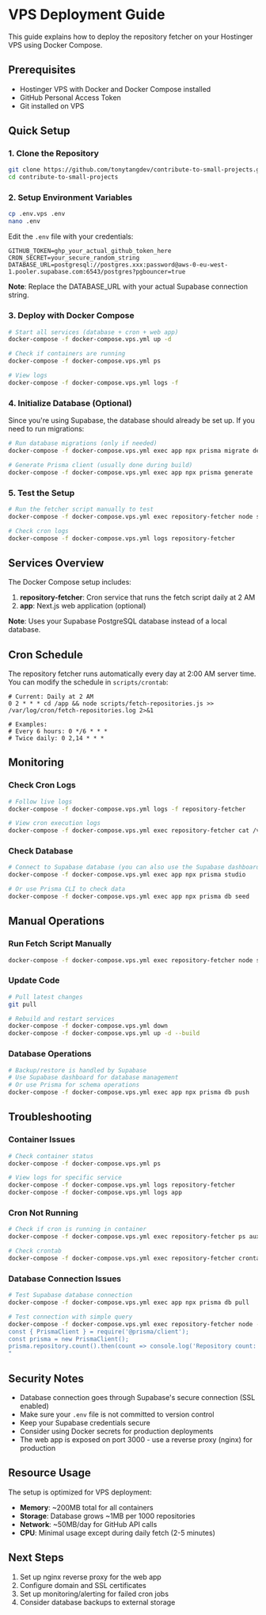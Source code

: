 # VPS Deployment Guide

This guide explains how to deploy the repository fetcher on your Hostinger VPS using Docker Compose.

## Prerequisites

- Hostinger VPS with Docker and Docker Compose installed
- GitHub Personal Access Token
- Git installed on VPS

## Quick Setup

### 1. Clone the Repository

```bash
git clone https://github.com/tonytangdev/contribute-to-small-projects.git
cd contribute-to-small-projects
```

### 2. Setup Environment Variables

```bash
cp .env.vps .env
nano .env
```

Edit the `.env` file with your credentials:
```env
GITHUB_TOKEN=ghp_your_actual_github_token_here
CRON_SECRET=your_secure_random_string
DATABASE_URL=postgresql://postgres.xxx:password@aws-0-eu-west-1.pooler.supabase.com:6543/postgres?pgbouncer=true
```

**Note**: Replace the DATABASE_URL with your actual Supabase connection string.

### 3. Deploy with Docker Compose

```bash
# Start all services (database + cron + web app)
docker-compose -f docker-compose.vps.yml up -d

# Check if containers are running
docker-compose -f docker-compose.vps.yml ps

# View logs
docker-compose -f docker-compose.vps.yml logs -f
```

### 4. Initialize Database (Optional)

Since you're using Supabase, the database should already be set up. If you need to run migrations:

```bash
# Run database migrations (only if needed)
docker-compose -f docker-compose.vps.yml exec app npx prisma migrate deploy

# Generate Prisma client (usually done during build)
docker-compose -f docker-compose.vps.yml exec app npx prisma generate
```

### 5. Test the Setup

```bash
# Run the fetcher script manually to test
docker-compose -f docker-compose.vps.yml exec repository-fetcher node scripts/fetch-repositories.js

# Check cron logs
docker-compose -f docker-compose.vps.yml logs repository-fetcher
```

## Services Overview

The Docker Compose setup includes:

1. **repository-fetcher**: Cron service that runs the fetch script daily at 2 AM
2. **app**: Next.js web application (optional)

**Note**: Uses your Supabase PostgreSQL database instead of a local database.

## Cron Schedule

The repository fetcher runs automatically every day at 2:00 AM server time. You can modify the schedule in `scripts/crontab`:

```cron
# Current: Daily at 2 AM
0 2 * * * cd /app && node scripts/fetch-repositories.js >> /var/log/cron/fetch-repositories.log 2>&1

# Examples:
# Every 6 hours: 0 */6 * * *
# Twice daily: 0 2,14 * * *
```

## Monitoring

### Check Cron Logs
```bash
# Follow live logs
docker-compose -f docker-compose.vps.yml logs -f repository-fetcher

# View cron execution logs
docker-compose -f docker-compose.vps.yml exec repository-fetcher cat /var/log/cron/fetch-repositories.log
```

### Check Database
```bash
# Connect to Supabase database (you can also use the Supabase dashboard)
docker-compose -f docker-compose.vps.yml exec app npx prisma studio

# Or use Prisma CLI to check data
docker-compose -f docker-compose.vps.yml exec app npx prisma db seed
```

## Manual Operations

### Run Fetch Script Manually
```bash
docker-compose -f docker-compose.vps.yml exec repository-fetcher node scripts/fetch-repositories.js
```

### Update Code
```bash
# Pull latest changes
git pull

# Rebuild and restart services
docker-compose -f docker-compose.vps.yml down
docker-compose -f docker-compose.vps.yml up -d --build
```

### Database Operations
```bash
# Backup/restore is handled by Supabase
# Use Supabase dashboard for database management
# Or use Prisma for schema operations
docker-compose -f docker-compose.vps.yml exec app npx prisma db push
```

## Troubleshooting

### Container Issues
```bash
# Check container status
docker-compose -f docker-compose.vps.yml ps

# View logs for specific service
docker-compose -f docker-compose.vps.yml logs repository-fetcher
docker-compose -f docker-compose.vps.yml logs app
```

### Cron Not Running
```bash
# Check if cron is running in container
docker-compose -f docker-compose.vps.yml exec repository-fetcher ps aux | grep cron

# Check crontab
docker-compose -f docker-compose.vps.yml exec repository-fetcher crontab -l
```

### Database Connection Issues
```bash
# Test Supabase database connection
docker-compose -f docker-compose.vps.yml exec app npx prisma db pull

# Test connection with simple query
docker-compose -f docker-compose.vps.yml exec repository-fetcher node -e "
const { PrismaClient } = require('@prisma/client');
const prisma = new PrismaClient();
prisma.repository.count().then(count => console.log('Repository count:', count)).finally(() => prisma.\$disconnect());
"
```

## Security Notes

- Database connection goes through Supabase's secure connection (SSL enabled)
- Make sure your `.env` file is not committed to version control
- Keep your Supabase credentials secure
- Consider using Docker secrets for production deployments
- The web app is exposed on port 3000 - use a reverse proxy (nginx) for production

## Resource Usage

The setup is optimized for VPS deployment:
- **Memory**: ~200MB total for all containers
- **Storage**: Database grows ~1MB per 1000 repositories
- **Network**: ~50MB/day for GitHub API calls
- **CPU**: Minimal usage except during daily fetch (2-5 minutes)

## Next Steps

1. Set up nginx reverse proxy for the web app
2. Configure domain and SSL certificates
3. Set up monitoring/alerting for failed cron jobs
4. Consider database backups to external storage